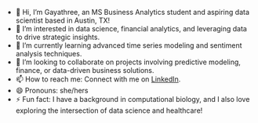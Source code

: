 - 👋 Hi, I’m Gayathree, an MS Business Analytics student and aspiring data scientist based in Austin, TX!
- 👀 I’m interested in data science, financial analytics, and leveraging data to drive strategic insights.
- 🌱 I’m currently learning advanced time series modeling and sentiment analysis techniques.
- 💞️ I’m looking to collaborate on projects involving predictive modeling, finance, or data-driven business solutions.
- 📫 How to reach me: Connect with me on [LinkedIn](https://linkedin.com/in/gayathreegopi).
- 😄 Pronouns: she/hers
- ⚡ Fun fact: I have a background in computational biology, and I also love exploring the intersection of data science and healthcare!

<!---
gayathreegopi/gayathreegopi is a ✨ special ✨ repository because its `README.md` (this file) appears on your GitHub profile.
You can click the Preview link to take a look at your changes.
--->
